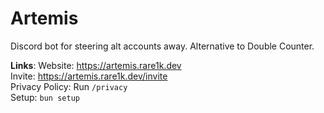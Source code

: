 # Artemis

Discord bot for steering alt accounts away. Alternative to Double Counter.

**Links**:
Website: https://artemis.rare1k.dev <br>
Invite:  https://artemis.rare1k.dev/invite <br>
Privacy Policy: Run `/privacy` <br>
Setup:   `bun setup` <br>
